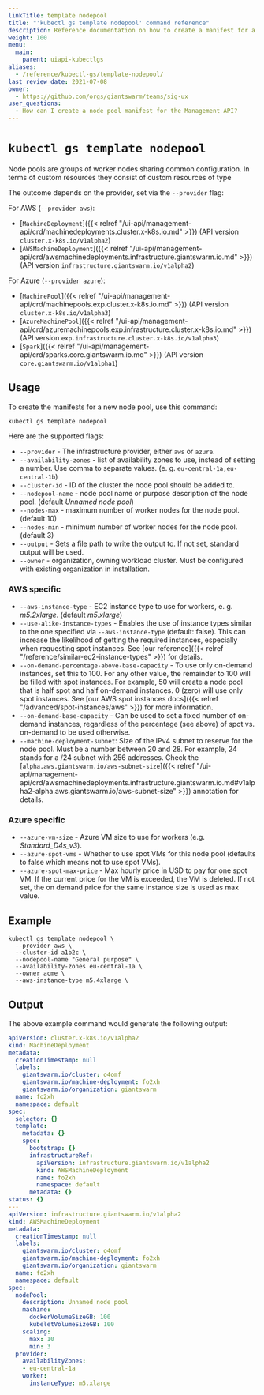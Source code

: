 ```yaml
---
linkTitle: template nodepool
title: "'kubectl gs template nodepool' command reference"
description: Reference documentation on how to create a manifest for a node pool using 'kubectl gs'.
weight: 100
menu:
  main:
    parent: uiapi-kubectlgs
aliases:
  - /reference/kubectl-gs/template-nodepool/
last_review_date: 2021-07-08
owner:
  - https://github.com/orgs/giantswarm/teams/sig-ux
user_questions:
  - How can I create a node pool manifest for the Management API?
---
```


# `kubectl gs template nodepool`

Node pools are groups of worker nodes sharing common configuration. In terms of custom resources they consist of custom resources of type

The outcome depends on the provider, set via the `--provider` flag:

For AWS (`--provider aws`):

- [`MachineDeployment`]({{< relref "/ui-api/management-api/crd/machinedeployments.cluster.x-k8s.io.md" >}}) (API version `cluster.x-k8s.io/v1alpha2`)
- [`AWSMachineDeployment`]({{< relref "/ui-api/management-api/crd/awsmachinedeployments.infrastructure.giantswarm.io.md" >}}) (API version `infrastructure.giantswarm.io/v1alpha2`)

For Azure (`--provider azure`):

- [`MachinePool`]({{< relref "/ui-api/management-api/crd/machinepools.exp.cluster.x-k8s.io.md" >}}) (API version `cluster.x-k8s.io/v1alpha3`)
- [`AzureMachinePool`]({{< relref "/ui-api/management-api/crd/azuremachinepools.exp.infrastructure.cluster.x-k8s.io.md" >}}) (API version `exp.infrastructure.cluster.x-k8s.io/v1alpha3`)
- [`Spark`]({{< relref "/ui-api/management-api/crd/sparks.core.giantswarm.io.md" >}}) (API version `core.giantswarm.io/v1alpha1`)

## Usage

To create the manifests for a new node pool, use this command:

```nohighlight
kubectl gs template nodepool
```

Here are the supported flags:

- `--provider` - The infrastructure provider, either `aws` or `azure`.
- `--availability-zones` - list of availability zones to use, instead of setting a number. Use comma to separate values. (e. g. `eu-central-1a,eu-central-1b`)
- `--cluster-id` - ID of the cluster the node pool should be added to.
- `--nodepool-name` - node pool name or purpose description of the node pool. (default *Unnamed node pool*)
- `--nodes-max` - maximum number of worker nodes for the node pool. (default 10)
- `--nodes-min` - minimum number of worker nodes for the node pool. (default 3)
- `--output` - Sets a file path to write the output to. If not set, standard output will be used.
- `--owner` - organization, owning workload cluster. Must be configured with existing organization in installation.

### AWS specific

- `--aws-instance-type` - EC2 instance type to use for workers, e. g. *m5.2xlarge*. (default *m5.xlarge*)
- `--use-alike-instance-types` - Enables the use of instance types similar to the one specified via `--aws-instance-type` (default: false). This can increase the likelihood of getting the required instances, especially when requesting spot instances. See [our reference]({{< relref "/reference/similar-ec2-instance-types" >}}) for details.
- `--on-demand-percentage-above-base-capacity` - To use only on-demand instances, set this to 100. For any other value, the remainder to 100 will be filled with spot instances. For example, 50 will create a node pool that is half spot and half on-demand instances. 0 (zero) will use only spot instances. See [our AWS spot instances docs]({{< relref "/advanced/spot-instances/aws" >}}) for more information.
- `--on-demand-base-capacity` - Can be used to set a fixed number of on-demand instances, regardless of the percentage (see above) of spot vs. on-demand to be used otherwise.
- `--machine-deployment-subnet`: Size of the IPv4 subnet to reserve for the node pool. Must be a number between 20 and 28. For example, 24 stands for a /24 subnet with 256 addresses. Check the [`alpha.aws.giantswarm.io/aws-subnet-size`]({{< relref "/ui-api/management-api/crd/awsmachinedeployments.infrastructure.giantswarm.io.md#v1alpha2-alpha.aws.giantswarm.io/aws-subnet-size" >}}) annotation for details.

### Azure specific

- `--azure-vm-size` - Azure VM size to use for workers (e.g. *Standard_D4s_v3*).
- `--azure-spot-vms` - Whether to use spot VMs for this node pool (defaults to false which means not to use spot VMs).
- `--azure-spot-max-price` - Max hourly price in USD to pay for one spot VM. If the current price for the VM is exceeded, the VM is deleted. If not set, the on demand price for the same instance size is used as max value.

## Example

```nohighlight
kubectl gs template nodepool \
  --provider aws \
  --cluster-id a1b2c \
  --nodepool-name "General purpose" \
  --availability-zones eu-central-1a \
  --owner acme \
  --aws-instance-type m5.4xlarge \
```

## Output

The above example command would generate the following output:

```yaml
apiVersion: cluster.x-k8s.io/v1alpha2
kind: MachineDeployment
metadata:
  creationTimestamp: null
  labels:
    giantswarm.io/cluster: o4omf
    giantswarm.io/machine-deployment: fo2xh
    giantswarm.io/organization: giantswarm
  name: fo2xh
  namespace: default
spec:
  selector: {}
  template:
    metadata: {}
    spec:
      bootstrap: {}
      infrastructureRef:
        apiVersion: infrastructure.giantswarm.io/v1alpha2
        kind: AWSMachineDeployment
        name: fo2xh
        namespace: default
      metadata: {}
status: {}
---
apiVersion: infrastructure.giantswarm.io/v1alpha2
kind: AWSMachineDeployment
metadata:
  creationTimestamp: null
  labels:
    giantswarm.io/cluster: o4omf
    giantswarm.io/machine-deployment: fo2xh
    giantswarm.io/organization: giantswarm
  name: fo2xh
  namespace: default
spec:
  nodePool:
    description: Unnamed node pool
    machine:
      dockerVolumeSizeGB: 100
      kubeletVolumeSizeGB: 100
    scaling:
      max: 10
      min: 3
  provider:
    availabilityZones:
    - eu-central-1a
    worker:
      instanceType: m5.xlarge
```
